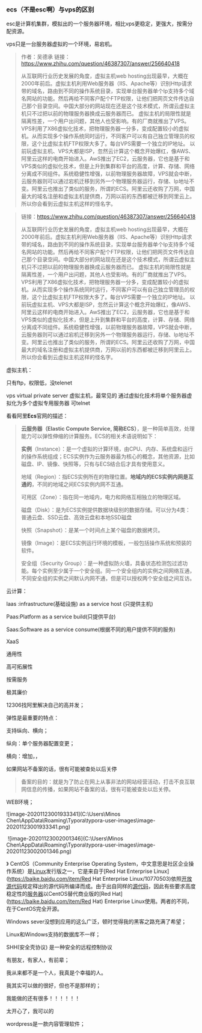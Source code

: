 ### ecs（不是esc啊）与vps的区别

esc是计算机集群，模拟出的一个服务器环境，相比vps更稳定，更强大，按需分配资源。

vps只是一台服务器虚拟的一个环境，易宕机。

> 作者：吴德承
> 链接：https://www.zhihu.com/question/46387307/answer/256640418
>
> 从互联网行业历史发展的角度，虚拟主机web hosting出现最早，大概在2000年前后。虚拟主机利用Web服务器（IIS、Apache等）识别Http请求带的域名，路由到不同的操作系统目录，实现单台服务器单个Ip支持多个域名网站的功能。然后再给不同客户配个FTP权限，让他们把网页文件传达自己那个目录空间。中国大部分的网站现在还是这个技术模式，所谓云虚拟主机只不过把以前的物理服务器换成云服务器而已。
> 虚拟主机的局限性就是隔离性差，一个用户出问题，其他人也受影响。有的厂商就推出了VPS。VPS利用了X86虚拟化技术，把物理服务器一分多，变成配置较小的虚拟机。从而实现多个操作系统同时运行，不同客户可以有自己独立管理员的权限，这个比虚拟主机FTP权限大多了。每台VPS需要一个独立的IP地址。
> 以前玩虚拟主机、VPS大都是ISP，忽然云计算这个概念开始爆红，像AWS、阿里云这样的电商开始进入。AwS推出了EC2，云服务器，它也是基于和VPS类似的虚拟化技术，但是上升到集群和平台的高度，计算、存储、网络分离成不同组件。系统稳健性增强，以前物理服务器故障，VPS就会中断，云服务器则可以通过宕机迁移到另外一个物理服务器运行，存储、Ip地址不变。阿里云也推出了类似的服务，所谓的ECS。阿里云还收购了万网，中国最大的域名注册和虚拟主机提供商，万网以前的东西都被迁移到阿里云上。所以你会看到云虚拟主机这样的怪名字。

>
> 链接：https://www.zhihu.com/question/46387307/answer/256640418
>
> 从互联网行业历史发展的角度，虚拟主机web hosting出现最早，大概在2000年前后。虚拟主机利用Web服务器（IIS、Apache等）识别Http请求带的域名，路由到不同的操作系统目录，实现单台服务器单个Ip支持多个域名网站的功能。然后再给不同客户配个FTP权限，让他们把网页文件传达自己那个目录空间。中国大部分的网站现在还是这个技术模式，所谓云虚拟主机只不过把以前的物理服务器换成云服务器而已。
> 虚拟主机的局限性就是隔离性差，一个用户出问题，其他人也受影响。有的厂商就推出了VPS。VPS利用了X86虚拟化技术，把物理服务器一分多，变成配置较小的虚拟机。从而实现多个操作系统同时运行，不同客户可以有自己独立管理员的权限，这个比虚拟主机FTP权限大多了。每台VPS需要一个独立的IP地址。
> 以前玩虚拟主机、VPS大都是ISP，忽然云计算这个概念开始爆红，像AWS、阿里云这样的电商开始进入。AwS推出了EC2，云服务器，它也是基于和VPS类似的虚拟化技术，但是上升到集群和平台的高度，计算、存储、网络分离成不同组件。系统稳健性增强，以前物理服务器故障，VPS就会中断，云服务器则可以通过宕机迁移到另外一个物理服务器运行，存储、Ip地址不变。阿里云也推出了类似的服务，所谓的ECS。阿里云还收购了万网，中国最大的域名注册和虚拟主机提供商，万网以前的东西都被迁移到阿里云上。所以你会看到云虚拟主机这样的怪名字。

虚拟主机：

只有ftp，权限低，没telenet

vps virtual private server 虚拟主机，最常见的 通过虚拟化技术将单个服务器虚拟化为多个虚拟专用服务器 可telnet



看看阿里**Ecs**官网的描述：

> **云服务器（Elastic Compute Service, 简称ECS）**，是一种简单高效，处理能力可以弹性伸缩的计算服务。ECS的相关术语说明如下：
>
> **实例**（Instance）：是一个虚拟的计算环境，由CPU、内存、系统盘和运行的操作系统组成；ECS实例作为云服务器最为核心的概念，其他资源，比如磁盘、IP、镜像、快照等，只有与ECS结合后才具有使用意义。
>
> 地域（Region）：指ECS实例所在的物理位置。**地域内的ECS实例内网是互通的**，不同的地域之间ECS实例内网不互通。
>
> 可用区（Zone）：指在同一地域内，电力和网络互相独立的物理区域。
>
> 磁盘（Disk）：是为ECS实例提供数据块级别的数据存储。可以分为4类： 普通云盘、SSD云盘、高效云盘和本地SSD磁盘
>
> 快照（Snapshot）：是某一个时间点上某个磁盘的数据拷贝。
>
> 镜像（Image）：是ECS实例运行环境的模板，一般包括操作系统和预装的软件。
>
> 安全组（Security Group）：是一种虚拟防火墙，具备状态检测包过滤功能。每个实例至少属于一个安全组。同一个安全组内的实例之间网络互通，不同安全组的实例之间默认内网不通，但是可以授权两个安全组之间互访。



云计算：

Iaas :infrastructure(基础设施) as a service     host (只提供主机)

Paas:Platform as a service                          build(只提供平台)

Saas:Software as a service                          consume(根据不同的用户提供不同的服务)

XaaS



通用性

高可拓展性

按需服务

极其廉价



12306找阿里解决自己的高并发；

弹性是最重要的特点：

支持纵向、横向；

纵向：单个服务器配置变更；

横向：增加，，



如果网站不备案的话，很有可能被查处以后关停

> 备案的目的：就是为了防止在网上从事非法的网站经营活动，打击不良互联网信息的传播，如果网站不备案的话，很有可能被查处以后关停。



WEB环境；

![image-20201123001933341](C:\Users\Minos Chen\AppData\Roaming\Typora\typora-user-images\image-20201123001933341.png)



​	![image-20201123002001346](C:\Users\Minos Chen\AppData\Roaming\Typora\typora-user-images\image-20201123002001346.png)



》 CentOS（Community Enterprise Operating System，中文意思是社区企业操作系统）是[Linux](https://baike.baidu.com/item/Linux/27050)发行版之一，它是来自于[Red Hat Enterprise Linux](https://baike.baidu.com/item/Red Hat Enterprise Linux/10770503)依照[开放源代码](https://baike.baidu.com/item/开放源代码/114160)规定释出的源代码所编译而成。由于出自同样的[源代码](https://baike.baidu.com/item/源代码/3587471)，因此有些要求高度稳定性的[服务器](https://baike.baidu.com/item/服务器/100571)以CentOS替代商业版的[Red Hat](https://baike.baidu.com/item/Red Hat) Enterprise Linux使用。两者的不同，在于CentOS完全开源。



Windows sever没想到应用的这么广泛，顿时觉得我的黑客之路充满了希望；



Linux和Windows支持的数据库不一样；







SHH(安全壳协议) 是一种安全的远程控制协议	









有朋友，有家人，有前辈；

我从来都不是一个人，我真是个幸福的人。

我其实可以做的很好，但也不是那样的；



我能做的还有很多！！！！！！

太开心了，我可以的





wordpress是一款内容管理软件；



